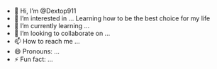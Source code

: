- 👋 Hi, I’m @Dextop911
- 👀 I’m interested in ... Learning how to be the best choice for my life 
- 🌱 I’m currently learning ... 
- 💞️ I’m looking to collaborate on ...
- 📫 How to reach me ... 
- 😄 Pronouns: ...
- ⚡ Fun fact: ...

<!---
Dextop911/Dextop911 is a ✨ special ✨ repository because its `README.md` (this file) appears on your GitHub profile.
You can click the Preview link to take a look at your changes.
--->
